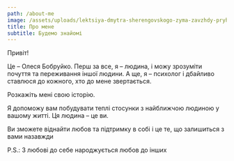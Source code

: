 ```yaml
---
path: /about-me
image: /assets/uploads/lektsiya-dmytra-sherengovskogo-zyma-zavzhdy-pryhodyt-14.jpg
title: Про мене
subtitle: Будемо знайомі
---
```

Привіт!

Це – Олеся Бобруйко. Перш за все, я – людина, і можу зрозуміти почуття та переживання іншої людини. А ще, я – психолог і дбайливо ставлюся до кожного, хто до мене звертається.

Розкажіть мені свою історію.

Я допоможу вам побудувати теплі стосунки з найближчою людиною у вашому житті. Ця людина – це ви.

Ви зможете віднайти любов та підтримку в собі і це те, що залишиться з вами назавжди

P.S.: З любові до себе народжується любов до інших
